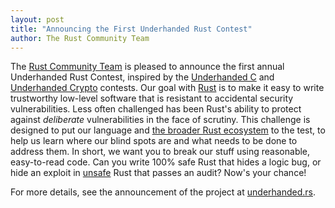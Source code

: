 ```yaml
---
layout: post
title: "Announcing the First Underhanded Rust Contest"
author: The Rust Community Team
---
```


The [Rust Community Team](https://community.rs) is pleased to announce the
first annual Underhanded Rust Contest, inspired by the [Underhanded
C](http://www.underhanded-c.org/) and [Underhanded
Crypto](http://underhandedcrypto.com/) contests. Our goal with
[Rust](https://www.rust-lang.org/) is to make it easy to write trustworthy
low-level software that is resistant to accidental security vulnerabilities.
Less often challenged has been Rust's ability to protect against
*deliberate* vulnerabilities in the face of scrutiny. This challenge is
designed to put our language and [the broader Rust
ecosystem](https://crates.io/) to the test, to help us learn where our blind
spots are and what needs to be done to address them. In short, we want you to
break our stuff using reasonable, easy-to-read code. Can you write 100% safe
Rust that hides a logic bug, or hide an exploit in
[unsafe](https://doc.rust-lang.org/book/unsafe.html) Rust that passes an audit?
Now's your chance!

For more details, see the announcement of the project at
[underhanded.rs](https://underhanded.rs/blog/2016/12/15/underhanded-rust.en-US.html).
